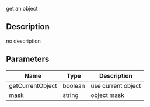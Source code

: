 get an object



## Description
no description
## Parameters

<table>
<thead>
	<tr>
		<th>Name</th>
		<th>Type</th>
		<th>Description</th>
	</tr>
</thead>
<tr>
	<td>getCurrentObject</td>
	<td><div class='bg-emerald-800 px-2 py-px text-white rounded-sm'>boolean</div></td>
	<td>use current object</td>
</tr>
<tr>
	<td>mask</td>
	<td><div class='bg-purple-800 px-2 py-px text-white rounded-sm'>string</div></td>
	<td>object mask</td>
</tr>
</table>